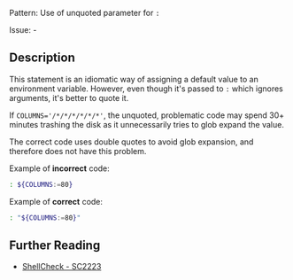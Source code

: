 Pattern: Use of unquoted parameter for `:`

Issue: -

## Description

This statement is an idiomatic way of assigning a default value to an environment variable. However, even though it's passed to `:` which ignores arguments, it's better to quote it.

If `COLUMNS='/*/*/*/*/*/*'`, the unquoted, problematic code may spend 30+ minutes trashing the disk as it unnecessarily tries to glob expand the value. 

The correct code uses double quotes to avoid glob expansion, and therefore does not have this problem.

Example of **incorrect** code:

```sh
: ${COLUMNS:=80}
```

Example of **correct** code:

```sh
: "${COLUMNS:=80}"
```

## Further Reading

* [ShellCheck - SC2223](https://github.com/koalaman/shellcheck/wiki/SC2223)
